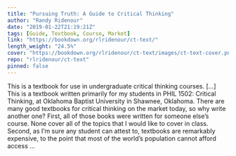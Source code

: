 ```yaml
---
title: "Pursuing Truth: A Guide to Critical Thinking"
author: "Randy Ridenour"
date: "2019-01-22T21:19:21Z"
tags: [Guide, Textbook, Course, Market]
link: "https://bookdown.org/rlridenour/ct-text/"
length_weight: "24.5%"
cover: "https://bookdown.org/rlridenour/ct-text/images/ct-text-cover.png"
repo: "rlridenour/ct-text"
pinned: false
---
```


This is a textbook for use in undergraduate critical thinking courses. [...] This is a textbook written primarily for my students in PHIL 1502: Critical Thinking, at Oklahoma Baptist University in Shawnee, Oklahoma. There are many good textbooks for critical thinking on the market today, so why write another one? First, all of those books were written for someone else’s course. None cover all of the topics that I would like to cover in class. Second, as I’m sure any student can attest to, textbooks are remarkably expensive, to the point that most of the world’s population cannot afford access  ...
